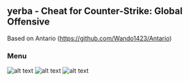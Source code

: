 ## yerba - Cheat for Counter-Strike: Global Offensive
Based on Antario (https://github.com/Wando1423/Antario)

### Menu
![alt text](https://i.imgur.com/dPCQvFG.png)
![alt text](https://i.imgur.com/3lVaWR5.png)
![alt text](https://i.imgur.com/rIgGA5r.png)
